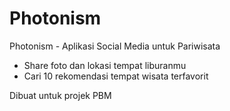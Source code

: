 # Photonism

Photonism - Aplikasi Social Media untuk Pariwisata

- Share foto dan lokasi tempat liburanmu
- Cari 10 rekomendasi tempat wisata terfavorit

Dibuat untuk projek PBM
